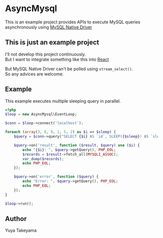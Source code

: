 AsyncMysql
==========

This is an example project provides APIs to execute MySQL queries asynchronously using [MySQL Native Driver](http://www.php.net/manual/ja/book.mysqlnd.php)

This is just an example project
-------------------------------

I'll not develop this project continuously.  
But I want to integrate something like this into [React](https://github.com/react-php/react)

But MySQL Native Driver can't be polled using `stream_select()`.  
So any advices are welcome.

Example
-------

This example executes multiple sleeping query in parallel.

```php
<?php
$loop = new AsyncMysql\EventLoop;

$conn = $loop->connect('localhost');

foreach (array(3, 6, 9, 1, 5, 2) as $i => $sleep) {
    $query = $conn->query("SELECT {$i} AS `id`, SLEEP({$sleep}) AS `sleep_{$sleep}`");

    $query->on('result', function ($result, $query) use ($i) {
        echo "{$i}: ", $query->getQuery(), PHP_EOL;
        $records = $result->fetch_all(MYSQLI_ASSOC);
        var_dump($records);
        echo PHP_EOL;
    });

    $query->on('error', function ($query) {
        echo "Error: ", $query->getQuery(), PHP_EOL;
        echo PHP_EOL;
    });
}

$loop->run();
```

Author
------

Yuya Takeyama
